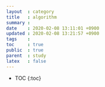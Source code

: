 ```yaml
---
layout  : category 
title   : algorithm
summary : 
date    : 2020-02-08 13:11:01 +0900
updated : 2020-02-08 13:21:57 +0900
tags    : 
toc     : true
public  : true
parent  : study
latex   : false
---
```

* TOC
{:toc}


